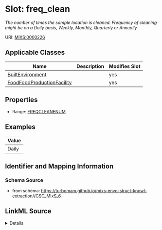# Slot: freq_clean


_The number of times the sample location is cleaned. Frequency of cleaning might be on a Daily basis, Weekly, Monthly, Quarterly or Annually_



URI: [MIXS:0000226](https://w3id.org/mixs/0000226)



<!-- no inheritance hierarchy -->




## Applicable Classes

| Name | Description | Modifies Slot |
| --- | --- | --- |
[BuiltEnvironment](BuiltEnvironment.md) |  |  yes  |
[FoodFoodProductionFacility](FoodFoodProductionFacility.md) |  |  yes  |







## Properties

* Range: [FREQCLEANENUM](FREQCLEANENUM.md)






## Examples

| Value |
| --- |
| Daily |

## Identifier and Mapping Information







### Schema Source


* from schema: https://turbomam.github.io/mixs-envo-struct-knowl-extraction//GSC_MIxS_6




## LinkML Source

<details>
```yaml
name: freq_clean
description: The number of times the sample location is cleaned. Frequency of cleaning
  might be on a Daily basis, Weekly, Monthly, Quarterly or Annually
title: frequency of cleaning
notes:
- frequency
examples:
- value: Daily
from_schema: https://turbomam.github.io/mixs-envo-struct-knowl-extraction//GSC_MIxS_6
rank: 1000
slot_uri: MIXS:0000226
multivalued: false
alias: freq_clean
domain_of:
- BuiltEnvironment
- FoodFoodProductionFacility
range: FREQ_CLEAN_ENUM
required: false
recommended: false

```
</details>